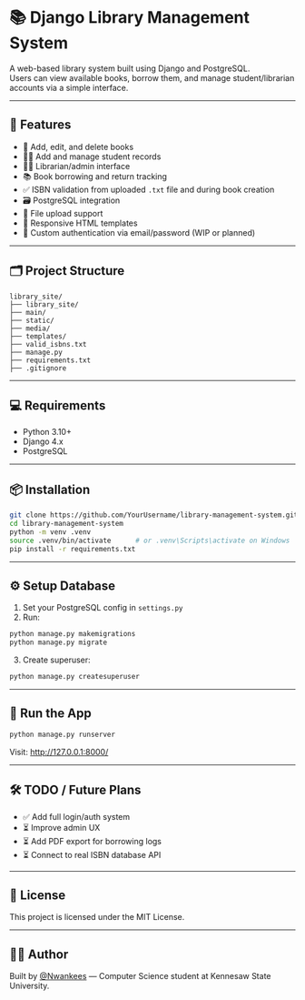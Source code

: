 # 📚 Django Library Management System
 
A web-based library system built using Django and PostgreSQL.  
Users can view available books, borrow them, and manage student/librarian accounts via a simple interface.
 
---
 
## 🚀 Features
 
- 📖 Add, edit, and delete books
- 👨‍🎓 Add and manage student records
- 🧑‍💼 Librarian/admin interface
- 📚 Book borrowing and return tracking
- ✅ ISBN validation from uploaded `.txt` file and during book creation
- 🗃️ PostgreSQL integration
- 📁 File upload support
- 🎨 Responsive HTML templates
- 🔐 Custom authentication via email/password (WIP or planned)
 
---
 
## 🗂️ Project Structure
 
```
library_site/
├── library_site/
├── main/
├── static/
├── media/    
├── templates/          
├── valid_isbns.txt     
├── manage.py
├── requirements.txt
├── .gitignore
```
 
---

## 💻 Requirements

- Python 3.10+
- Django 4.x
- PostgreSQL

---

## 📦 Installation

```bash
git clone https://github.com/YourUsername/library-management-system.git
cd library-management-system
python -m venv .venv
source .venv/bin/activate      # or .venv\Scripts\activate on Windows
pip install -r requirements.txt
```

---

## ⚙️ Setup Database

1. Set your PostgreSQL config in `settings.py`
2. Run:

```bash
python manage.py makemigrations
python manage.py migrate
```

3. Create superuser:

```bash
python manage.py createsuperuser
```

---

## 🧪 Run the App

```bash
python manage.py runserver
```
 
Visit: http://127.0.0.1:8000/

---

## 🛠️ TODO / Future Plans

- ✅ Add full login/auth system
- ⏳ Improve admin UX
- ⏳ Add PDF export for borrowing logs
- ⏳ Connect to real ISBN database API

---
 
## 📜 License

This project is licensed under the MIT License.

---

## 🙋‍♂️ Author
 
Built by [@Nwankees](https://github.com/Nwankees) — Computer Science student at Kennesaw State University.
